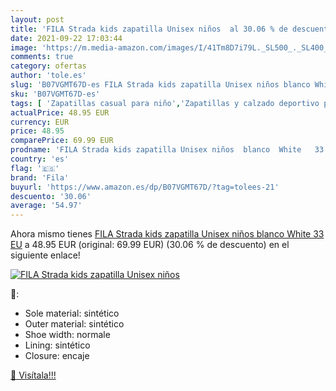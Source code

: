 ```yaml
---
layout: post
title: 'FILA Strada kids zapatilla Unisex niños  al 30.06 % de descuento'
date: 2021-09-22 17:03:44
image: 'https://m.media-amazon.com/images/I/41Tm8D7i79L._SL500_._SL400_.jpg'
comments: true
category: ofertas
author: 'tole.es'
slug: 'B07VGMT67D-es FILA Strada kids zapatilla Unisex niños blanco White 33 EU'
sku: 'B07VGMT67D-es'
tags: [ 'Zapatillas casual para niño','Zapatillas y calzado deportivo para Niño','Zapatos','Zapatos - Niños','Zapatos y complementos','fila','zapatilla', ]
actualPrice: 48.95 EUR
currency: EUR
price: 48.95
comparePrice: 69.99 EUR
prodname: 'FILA Strada kids zapatilla Unisex niños  blanco  White   33 EU'
country: 'es'
flag: '🇪🇸'
brand: 'Fila'
buyurl: 'https://www.amazon.es/dp/B07VGMT67D/?tag=tolees-21'
descuento: '30.06'
average: '54.97'
---
```


Ahora mismo tienes [FILA Strada kids zapatilla Unisex niños  blanco  White   33 EU](https://www.amazon.es/dp/B07VGMT67D/?tag=tolees-21) a 48.95 EUR (original: 69.99 EUR) (30.06 %  de descuento) en el siguiente enlace!

[![FILA Strada kids zapatilla Unisex niños ](https://m.media-amazon.com/images/I/41Tm8D7i79L._SL500_._SL400_.jpg)](https://www.amazon.es/dp/B07VGMT67D/?tag=tolees-21)

🔎:

- Sole material: sintético
- Outer material: sintético
- Shoe width: normale
- Lining: sintético
- Closure: encaje

[🛒 Visítala!!!](https://www.amazon.es/dp/B07VGMT67D/?tag=tolees-21)
